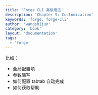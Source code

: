 ```yaml
---
title: 'Forge CLI 高级用法'
description: 'Chapter 9: Customization'
keywords: 'forge, forge-cli'
author: 'wangshijun'
category: 'book'
layout: 'documentation'
tags:
  - 'forge'
---
```


比如：

- 全局配置项
- 参数简写
- 如何配置 tabtab 自动完成
- 如何获取帮助
